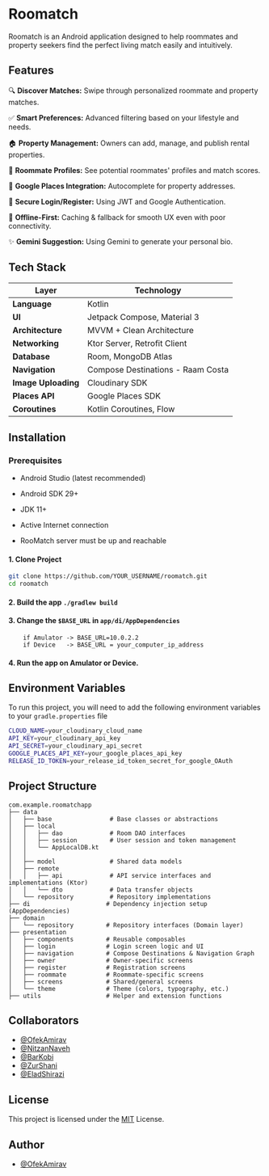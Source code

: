 # Roomatch

Roomatch is an Android application designed to help roommates and property seekers find the perfect living match easily and intuitively.

## Features

🔍 **Discover Matches:** Swipe through personalized roommate and property matches.

✅ **Smart Preferences:** Advanced filtering based on your lifestyle and needs.

🏠 **Property Management:** Owners can add, manage, and publish rental properties.

👫 **Roommate Profiles:** See potential roommates' profiles and match scores.

📍 **Google Places Integration:** Autocomplete for property addresses.

🔐 **Secure Login/Register:** Using JWT and Google Authentication.

🚀 **Offline-First:** Caching & fallback for smooth UX even with poor connectivity.

✨ **Gemini Suggestion:** Using Gemini to generate your personal bio.


## Tech Stack
| Layer               | Technology                                   |
|---------------------|----------------------------------------------|
| **Language**        | Kotlin                                       |
| **UI**              | Jetpack Compose, Material 3                  |
| **Architecture**    | MVVM + Clean Architecture                    |
| **Networking**      | Ktor Server, Retrofit Client                 |
| **Database**        | Room, MongoDB Atlas            
**Navigation**              | Compose Destinations - Raam Costa
**Image Uploading** | Cloudinary SDK 
| **Places API**      | Google Places SDK                            |
| **Coroutines**      | Kotlin Coroutines, Flow                      |


## Installation

### Prerequisites

- Android Studio (latest recommended)

- Android SDK 29+

- JDK 11+

- Active Internet connection

- RooMatch server must be up and reachable

#### 1. Clone Project

```bash
git clone https://github.com/YOUR_USERNAME/roomatch.git
cd roomatch

```
#### 2. Build the app `./gradlew build`
#### 3. Change the `$BASE_URL` in `app/di/AppDependencies`
        if Amulator -> BASE_URL=10.0.2.2
        if Device   -> BASE_URL = your_computer_ip_address
#### 4. Run the app on Amulator or Device.

## Environment Variables

To run this project, you will need to add the following environment variables to your `gradle.properties` file

```bash
CLOUD_NAME=your_cloudinary_cloud_name
API_KEY=your_cloudinary_api_key
API_SECRET=your_cloudinary_api_secret
GOOGLE_PLACES_API_KEY=your_google_places_api_key
RELEASE_ID_TOKEN=your_release_id_token_secret_for_google_OAuth
```


## Project Structure 

```
com.example.roomatchapp
├── data
│   ├── base                # Base classes or abstractions
│   ├── local
│   │   ├── dao             # Room DAO interfaces
│   │   ├── session         # User session and token management
│   │   └── AppLocalDB.kt
│   │  
│   ├── model               # Shared data models
│   ├── remote
│   │   ├── api             # API service interfaces and implementations (Ktor)
│   │   └── dto             # Data transfer objects
│   └── repository          # Repository implementations
├── di                     # Dependency injection setup (AppDependencies)
├── domain
│   └── repository         # Repository interfaces (Domain layer)
├── presentation
│   ├── components         # Reusable composables
│   ├── login              # Login screen logic and UI
│   ├── navigation         # Compose Destinations & Navigation Graph
│   ├── owner              # Owner-specific screens
│   ├── register           # Registration screens
│   ├── roommate           # Roommate-specific screens
│   ├── screens            # Shared/general screens
│   └── theme              # Theme (colors, typography, etc.)
├── utils                  # Helper and extension functions
```
## Collaborators
- [@OfekAmirav](https://www.github.com/ofekamirav)
- [@NitzanNaveh](https://www.github.com/NitzanNaveh)
- [@BarKobi](https://www.github.com/barkobi40)
- [@ZurShani](https://www.github.com/ZurShani)
- [@EladShirazi](https://www.github.com/eladshirazi)

## License

This project is licensed under the [MIT](https://choosealicense.com/licenses/mit/) License.

## Author

- [@OfekAmirav](https://www.github.com/ofekamirav)




